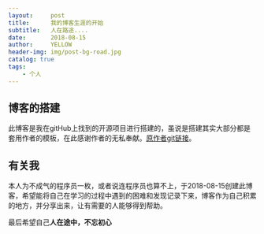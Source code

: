 ```yaml
---
layout:     post
title:      我的博客生涯的开始
subtitle:   人在路途....
date:       2018-08-15
author:     YELLOW
header-img: img/post-bg-road.jpg
catalog: true
tags:
    - 个人
---
```


## 博客的搭建
此博客是我在gitHub上找到的开源项目进行搭建的，虽说是搭建其实大部分都是套用作者的模板，在此感谢作者的无私奉献。[原作者git链接](https://github.com/qiubaiying/qiubaiying.github.io)。

## 有关我
本人为不成气的程序员一枚，或者说连程序员也算不上，于2018-08-15创建此博客，希望能将自己在学习的过程中遇到的困难和发现记录下来，博客作为自己积累的地方，并分享出来，让有需要的人能够得到帮助。

最后希望自己**人在途中，不忘初心**
